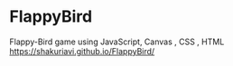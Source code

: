 # FlappyBird
Flappy-Bird game using JavaScript, Canvas , CSS , HTML
https://shakuriavi.github.io/FlappyBird/
